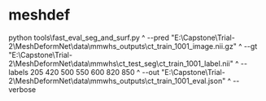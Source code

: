# meshdef

python tools\fast_eval_seg_and_surf.py ^
  --pred "E:\Capstone\Trial-2\MeshDeformNet\data\mmwhs_outputs\ct_train_1001_image.nii.gz" ^
  --gt "E:\Capstone\Trial-2\MeshDeformNet\data\mmwhs\ct_test_seg\ct_train_1001_label.nii" ^
  --labels 205 420 500 550 600 820 850 ^
  --out "E:\Capstone\Trial-2\MeshDeformNet\data\mmwhs_outputs\ct_train_1001_eval.json" ^
  --verbose
